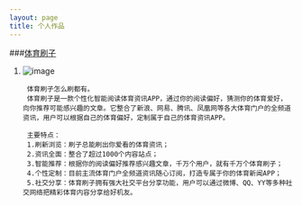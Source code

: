 ```yaml
---
layout: page
title: 个人作品
---
```


###[体育刷子](https://itunes.apple.com/cn/app/ti-yu-shua-zi/id888221792?mt=8)

1. ![image](http://akzhou.github.io/products/sportbrush_Icon@2x.png)
			
		体育刷子怎么刷都有。
		体育刷子是一款个性化智能阅读体育资讯APP，通过你的阅读偏好，猜测你的体育爱好，向你推荐可能感兴趣的文章。它整合了新浪、网易、腾讯、凤凰网等各大体育门户的全频道资讯，用户可以根据自己的体育偏好，定制属于自己的体育资讯APP。
		
		主要特点：
		1.刷新浏览：刷子总能刷出你爱看的体育资讯；
		2.资讯全面：整合了超过1000个内容站点；
		3.智能推荐：根据你的阅读偏好推荐感兴趣文章，千万个用户，就有千万个体育刷子；
		4.个性定制：目前主流体育门户全频道资讯随心订阅，打造专属于你的体育新闻APP；
		5.社交分享：体育刷子拥有强大社交平台分享功能，用户可以通过微博、QQ、YY等多种社交网络把精彩体育内容分享给好机友。
